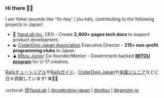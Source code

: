 ### Hi there 👋😆 

I am Yohei (sounds like 'Yo-hey' / jóu-héi), contributing to the following projects in Japan!

- :gem: [YassLab Inc.](https://yasslab.jp/) CEO - Create **2,400+ pages tech docs** to support product development.
- :yin_yang: [CoderDojo Japan Association](https://coderdojo.jp/) Executive Director - **215+ non-profit programming clubs** in Japan.
- :mountain: [Mitou Junior](https://jr.mitou.org/english) Co-founder/Mentor - Government-backed **[MITOU program](https://www.ipa.go.jp/english/about/about_2_3.html)** for U-17 creators.

[Railsチュートリアル](https://railstutorial.jp/)や[Railsガイド](https://railsguides.jp/)、[CoderDojo Japan](https://coderdojo.jp/)や[未踏ジュニア](https://jr.mitou.org/)などに日々貢献しています! 🛠💨✨

:octocat: [@YassLab](https://github.com/yasslab) | [@coderdojo-japan](https://github.com/coderdojo-japan) | [@mitou](https://github.com/mitou) | [@remote-jp](https://github.com/remote-jp)
